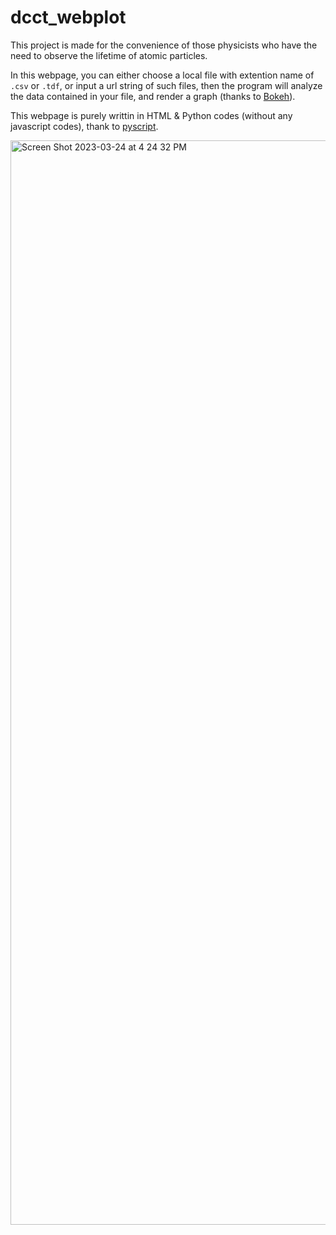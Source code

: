 # dcct_webplot

This project is made for the convenience of those physicists who have the need to observe the lifetime of atomic particles.

In this webpage, you can either choose a local file with extention name of `.csv` or `.tdf`, or input a url string of such files, then the program will analyze the data contained in your file, and render a graph (thanks to [Bokeh](https://bokeh.org)).

This webpage is purely writtin in HTML & Python codes (without any javascript codes), thank to [pyscript](https://pyscript.net).

<img width="1735" alt="Screen Shot 2023-03-24 at 4 24 32 PM" src="https://user-images.githubusercontent.com/47345588/227568868-dfc127e9-07a9-4c22-99f1-722146faf32e.png">
